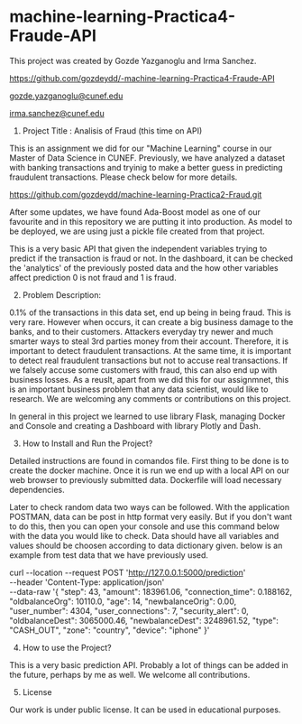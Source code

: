 # machine-learning-Practica4-Fraude-API


This project was created by Gozde Yazganoglu and Irma Sanchez.

https://github.com/gozdeydd/-machine-learning-Practica4-Fraude-API

gozde.yazganoglu@cunef.edu

irma.sanchez@cunef.edu


1. Project Title : Analisis of Fraud (this time on API)


This is an assignment we did for our "Machine Learning" course in our Master of Data Science in CUNEF. Previously, we have analyzed a dataset with banking transactions and tryinig to make a better guess in predicting fraudulent transactions. Please check below for more details.

https://github.com/gozdeydd/machine-learning-Practica2-Fraud.git

After some updates, we have found Ada-Boost model as one of our favourite and in this repository we are putting it into production. As model to be deployed, we are using just a pickle file created from that project.

This is a very basic API that given the independent variables trying to predict if the transaction is fraud or not. In the dashboard, it can be checked the 'analytics' of the previously posted data and the how other variables affect prediction 0 is not fraud and 1 is fraud.

2. Problem Description:

0.1% of the transactions in this data set, end up being in being fraud. This is very rare. However when occurs, it can create a big business damage to the banks, and to their customers. Attackers everyday try newer and much smarter ways to steal 3rd parties money from their account. Therefore, it is important to detect fraudulent transactions. At the same time, it is important to detect real fraudulent transactions but not to accuse real transactions. If we falsely accuse some customers with fraud, this can also end up with business losses. As a reuslt, apart from we did this for our assignmnet, this is an important business problem that any data scientist, would like to research. We are welcoming any comments or contributions on this project.

In general in this project we learned to use library Flask, managing Docker and Console and creating a Dashboard with library Plotly and Dash.

3. How to Install and Run the Project?

Detailed instructions are found in comandos file. First thing to be done is to create the docker machine. Once it is run we end up with a local API on our web browser to previously submitted data. Dockerfile will load necessary dependencies.

Later to check random data two ways can be followed. With the application POSTMAN, data can be post in http format very easily. But if you don't want to do this, then you can open your console and use this command below with the data you would like to check. Data should have all variables and values should be choosen according to data dictionary given. below is an example from test data that we have previously used.

curl --location --request POST 'http://127.0.0.1:5000/prediction' \
--header 'Content-Type: application/json' \
--data-raw '{
    "step": 43,
    "amount": 183961.06,
    "connection_time": 0.188162,
    "oldbalanceOrg": 10110.0,
    "age": 14,
    "newbalanceOrig": 0.00,
    "user_number": 4304,
    "user_connections": 7,
    "security_alert": 0,
    "oldbalanceDest": 3065000.46,
    "newbalanceDest": 3248961.52,
    "type": "CASH_OUT",
    "zone": "country",
    "device": "iphone" 
}'

4. How to use the Project?

This is a very basic prediction API. Probably a lot of things can be added in the future, perhaps by me as well. We welcome all contributions. 

5. License

Our work is under public license. It can be used in educational purposes.

